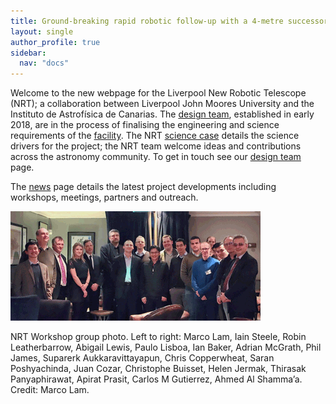 ```yaml
---
title: Ground-breaking rapid robotic follow-up with a 4-metre successor to the Liverpool Telescope
layout: single
author_profile: true
sidebar:
  nav: "docs"
---
```



Welcome to the new webpage for the Liverpool New Robotic Telescope (NRT); a collaboration between Liverpool John Moores University and the Instituto de Astrofísica de Canarias. The [design team](_pages/team.md), established in early 2018, are in the process of finalising the engineering and science requirements of the [facility](_pages/telescope.md). The NRT [science case](_pages/science_case.md) details the science drivers for the project; the NRT team welcome ideas and contributions across the astronomy community. To get in touch see our [design team](_pages/team.md) page.

The [news](news.md) page details the latest project developments including workshops, meetings, partners and outreach.

![NRT workshop photo](_pages/NRTW_group_2_400.png) 

NRT Workshop group photo. Left to right: Marco Lam, Iain Steele, Robin Leatherbarrow, Abigail Lewis, Paulo Lisboa, Ian Baker, Adrian McGrath, Phil James, Suparerk Aukkaravittayapun, Chris Copperwheat, Saran Poshyachinda, Juan Cozar, Christophe Buisset, Helen Jermak, Thirasak Panyaphirawat, Apirat Prasit, Carlos M Gutierrez, Ahmed Al Shamma’a. Credit: Marco Lam.




